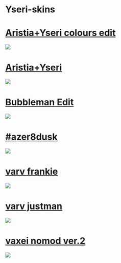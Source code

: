 # Yseri-skins


# [Aristia+Yseri colours edit](https://www.mediafire.com/file/enfgzyrm2haxz8l/Aristia%252BYseri_colours.osk/file)
![](https://osu.ppy.sh/ss/17862795/0b8d)

# [Aristia+Yseri](https://www.mediafire.com/file/tywljxjyymt0qn0/Aristia%252BYseri.osk/file)
![](https://osu.ppy.sh/ss/17862798/7cbd)

# [Bubbleman Edit](https://www.mediafire.com/file/0sj16eypzfs8auz/BubbleSkin20-10-09.osk/file)
![](https://osu.ppy.sh/ss/17862804/9336)

# [#azer8dusk](https://www.mediafire.com/file/phzk2a5htsdtl2h/%2523azer8dusk.osk/file)
![](https://osu.ppy.sh/ss/17862808/8fc4)

# [varv frankie](https://www.mediafire.com/file/mvla05g9ptmh2tl/varv_frankie.osk/file)
![](https://osu.ppy.sh/ss/17862809/f7f3)

# [varv justman](https://www.mediafire.com/file/qsdwdu91p3vyz6w/varv_justman.osk/file)
![](https://osu.ppy.sh/ss/17862816/d603)

# [vaxei nomod ver.2](https://www.mediafire.com/file/6mg0aq8mp12znpf/vaxei_nomod_ver._2.osk/file)
![](https://osu.ppy.sh/ss/17862820/9ce3)

